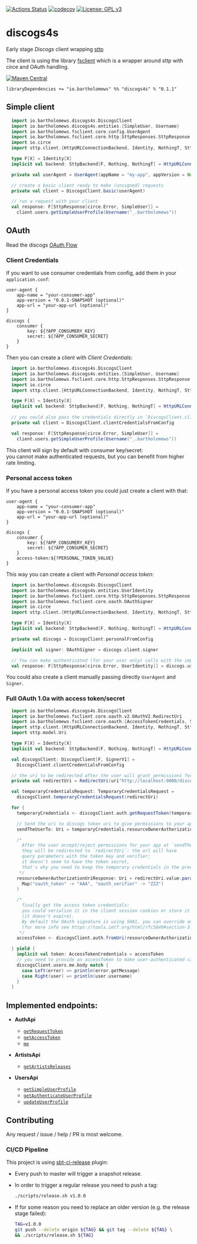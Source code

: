 [![Actions Status](https://github.com/bartholomews/discogs4s/workflows/build/badge.svg)](https://github.com/bartholomews/discogs4s/actions)
[![codecov](https://codecov.io/gh/bartholomews/discogs4s/branch/master/graph/badge.svg)](https://codecov.io/gh/bartholomews/discogs4s)
[![License: GPL v3](https://img.shields.io/badge/License-GPLv3-blue.svg)](https://www.gnu.org/licenses/gpl-3.0)

# discogs4s
Early stage *Discogs* client wrapping [sttp](https://sttp.softwaremill.com/en/stable)

The client is using the library [fsclient](https://github.com/bartholomews/fsclient)
which is a wrapper around sttp with circe and OAuth handling.

[![Maven Central](https://maven-badges.herokuapp.com/maven-central/io.bartholomews/discogs4s_2.13/badge.svg)](https://maven-badges.herokuapp.com/maven-central/io.bartholomews/discogs4s_2.13)

```
libraryDependencies += "io.bartholomews" %% "discogs4s" % "0.1.1"
```

## Simple client

```scala
  import io.bartholomews.discogs4s.DiscogsClient
  import io.bartholomews.discogs4s.entities.{SimpleUser, Username}
  import io.bartholomews.fsclient.core.config.UserAgent
  import io.bartholomews.fsclient.core.http.SttpResponses.SttpResponse
  import io.circe
  import sttp.client.{HttpURLConnectionBackend, Identity, NothingT, SttpBackend}

  type F[X] = Identity[X]
  implicit val backend: SttpBackend[F, Nothing, NothingT] = HttpURLConnectionBackend()

  private val userAgent = UserAgent(appName = "my-app", appVersion = None, appUrl = None)

  // create a basic client ready to make (unsigned) requests
  private val client = DiscogsClient.basic(userAgent)

  // run a request with your client
  val response: F[SttpResponse[circe.Error, SimpleUser]] =
    client.users.getSimpleUserProfile(Username("_.bartholomews"))
```

## OAuth

Read  the discogs [OAuth Flow](https://www.discogs.com/developers/#page:authentication,header:authentication-discogs-auth-flow)

### Client Credentials 

If you want to use consumer credentials from config, add them in your `application.conf`:
```
user-agent {
    app-name = "your-consumer-app"
    app-version = "0.0.1-SNAPSHOT (optional)"
    app-url = "your-app-url (optional)"
}

discogs {
    consumer {
        key: ${?APP_CONSUMERY_KEY}
        secret: ${?APP_CONSUMER_SECRET}
    }
}
```

Then you can create a client with *Client Credentials*:
```scala
  import io.bartholomews.discogs4s.DiscogsClient
  import io.bartholomews.discogs4s.entities.{SimpleUser, Username}
  import io.bartholomews.fsclient.core.http.SttpResponses.SttpResponse
  import io.circe
  import sttp.client.{HttpURLConnectionBackend, Identity, NothingT, SttpBackend}

  type F[X] = Identity[X]
  implicit val backend: SttpBackend[F, Nothing, NothingT] = HttpURLConnectionBackend()
  
  // you could also pass the credentials directly in `DiscogsClient.clientCredentials`
  private val client = DiscogsClient.clientCredentialsFromConfig

  val response: F[SttpResponse[circe.Error, SimpleUser]] =
    client.users.getSimpleUserProfile(Username("_.bartholomews"))
```

This client will sign by default with consumer key/secret:  
you cannot make authenticated requests, but you can benefit from higher rate limiting.

### Personal access token

If you have a personal access token you could just create a client with that:
```
user-agent {
    app-name = "your-consumer-app"
    app-version = "0.0.1-SNAPSHOT (optional)"
    app-url = "your-app-url (optional)"
}

discogs {
    consumer {
        key: ${?APP_CONSUMERY_KEY}
        secret: ${?APP_CONSUMER_SECRET}
    }
    access-token:${?PERSONAL_TOKEN_VALUE}
}
```

This way you can create a client with *Personal access token*:
```scala
  import io.bartholomews.discogs4s.DiscogsClient
  import io.bartholomews.discogs4s.entities.UserIdentity
  import io.bartholomews.fsclient.core.http.SttpResponses.SttpResponse
  import io.bartholomews.fsclient.core.oauth.OAuthSigner
  import io.circe
  import sttp.client.{HttpURLConnectionBackend, Identity, NothingT, SttpBackend}

  type F[X] = Identity[X]
  implicit val backend: SttpBackend[F, Nothing, NothingT] = HttpURLConnectionBackend()

  private val discogs = DiscogsClient.personalFromConfig

  implicit val signer: OAuthSigner = discogs.client.signer

  // You can make authenticated (for your user only) calls with the implicit signer
  val response: F[SttpResponse[circe.Error, UserIdentity]] = discogs.users.me
```

You could also create a client manually passing directly `UserAgent` and `Signer`.

### Full OAuth 1.0a with access token/secret
```scala
  import io.bartholomews.discogs4s.DiscogsClient
  import io.bartholomews.fsclient.core.oauth.v2.OAuthV2.RedirectUri
  import io.bartholomews.fsclient.core.oauth.{AccessTokenCredentials, SignerV1, TemporaryCredentialsRequest}
  import sttp.client.{HttpURLConnectionBackend, Identity, NothingT, SttpBackend, UriContext}
  import sttp.model.Uri

  type F[X] = Identity[X]
  implicit val backend: SttpBackend[F, Nothing, NothingT] = HttpURLConnectionBackend()

  val discogsClient: DiscogsClient[F, SignerV1] =
    DiscogsClient.clientCredentialsFromConfig

  // the uri to be redirected after the user will grant permissions for your app
  private val redirectUri = RedirectUri(uri"http://localhost:9000/discogs/callback")

  val temporaryCredentialsRequest: TemporaryCredentialsRequest =
    discogsClient.temporaryCredentialsRequest(redirectUri)

  for {
    temporaryCredentials <- discogsClient.auth.getRequestToken(temporaryCredentialsRequest).body

    // Send the uri to discogs token uri to give permissions to your app
    sendTheUserTo: Uri = temporaryCredentials.resourceOwnerAuthorizationRequest

    /*
      After the user accept/reject permissions for your app at `sendTheUserTo` uri,
      they will be redirected to `redirectUri`: the url will have
      query parameters with the token key and verifier;
      it doesn't seem to have the token secret,
      that's why you need to keep the temporary credentials in the previous step
     */
    resourceOwnerAuthorizationUriResponse: Uri = redirectUri.value.params(
      Map("oauth_token" -> "AAA", "oauth_verifier" -> "ZZZ")
    )

    /*
      finally get the access token credentials:
      you could serialize it in the client session cookies or store it somewhere
      (it doesn't expire).
      By default the OAuth signature is using SHA1, you can override and use PLAINTEXT instead
      (for more info see https://tools.ietf.org/html/rfc5849#section-3.4).
     */
    accessToken <- discogsClient.auth.fromUri(resourceOwnerAuthorizationUriResponse, temporaryCredentials).body

  } yield {
    implicit val token: AccessTokenCredentials = accessToken
    // you need to provide an accessToken to make user-authenticated calls
    discogsClient.users.me.body match {
      case Left(error) => println(error.getMessage) 
      case Right(user) => println(user.username)
    }
  }
```

## Implemented endpoints:

- **AuthApi**
    - [`getRequestToken`](https://www.discogs.com/developers/#page:authentication,header:authentication-request-token-url)
    - [`getAccessToken`](https://www.discogs.com/developers/#page:authentication,header:authentication-access-token-url)
    - [`me`](https://www.discogs.com/developers/#page:user-identity)
    
- **ArtistsApi**
    - [`getArtistsReleases`](https://www.discogs.com/developers/#page:database,header:database-artist-releases)
    
- **UsersApi**
    - [`getSimpleUserProfile`](https://www.discogs.com/developers/#page:user-identity,header:user-identity-profile-get)    
    - [`getAuthenticateUserProfile`](https://www.discogs.com/developers/#page:user-identity,header:user-identity-profile-get)    
    - [`updateUserProfile`](https://www.discogs.com/developers/#page:user-identity,header:user-identity-profile-post)    
    
## Contributing

Any request / issue / help / PR is most welcome.

### CI/CD Pipeline

This project is using [sbt-ci-release](https://github.com/olafurpg/sbt-ci-release) plugin:
 - Every push to master will trigger a snapshot release.  
 - In order to trigger a regular release you need to push a tag:
 
    ```bash
    ./scripts/release.sh v1.0.0
    ```
 
 - If for some reason you need to replace an older version (e.g. the release stage failed):
 
    ```bash
    TAG=v1.0.0
    git push --delete origin ${TAG} && git tag --delete ${TAG} \
    && ./scripts/release.sh ${TAG}
    ```
